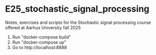 # E25_stochastic_signal_processing
Notes, exercises and scripts for the Stochastic signal processing course offered at Aarhus University fall 2025

1. Run "docker-compose build"
2. Run "docker-compose up"
3. Go to http://localhost:8888 
